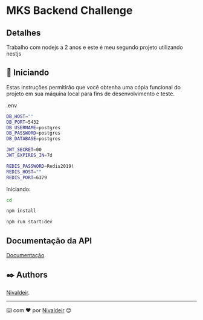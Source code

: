 # MKS Backend Challenge

## Detalhes
Trabalho com nodejs a 2 anos e este é meu segundo projeto utilizando nestjs

## 🚀 Iniciando

Estas instruções permitirão que você obtenha uma cópia funcional do projeto em sua máquina local para fins de desenvolvimento e teste.

.env
```bash
DB_HOST=""
DB_PORT=5432
DB_USERNAME=postgres
DB_PASSWORD=postgres
DB_DATABASE=postgres

JWT_SECRET=00
JWT_EXPIRES_IN=7d

REDIS_PASSWORD=Redis2019!
REDIS_HOST=""
REDIS_PORT=6379
```
Iniciando:
```bash
cd 

npm install

npm run start:dev
```

## Documentação da API
[Documentação](154.12.242.99:3000/api).

## ✒️ Authors

[Nivaldeir](https://github.com/nivaldeir).

---
⌨️ com ❤️ por [Nivaldeir](https://github.com/Nivaldeir) 😊
